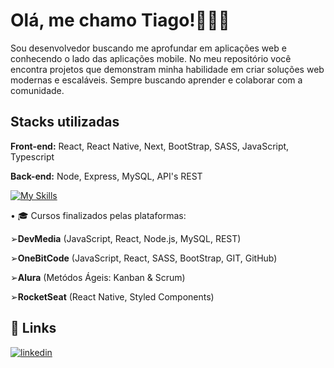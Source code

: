  # Olá, me chamo Tiago!👨🏻‍💻

Sou desenvolvedor buscando me aprofundar em aplicações web e conhecendo o lado das aplicações mobile. No meu repositório você encontra projetos que demonstram minha habilidade em criar soluções web modernas e escaláveis. Sempre buscando aprender e colaborar com a comunidade.


## Stacks utilizadas

**Front-end:** React, React Native, Next, BootStrap, SASS, JavaScript, Typescript

**Back-end:** Node, Express, MySQL, API's REST

[![My Skills](https://skillicons.dev/icons?i=js,ts,html,css,bootstrap,sass,react,styledcomponents,nextjs,nodejs,git,github,mysql,npm,vscode&perline=7)](https://skillicons.dev)

• 🎓 Cursos finalizados pelas plataformas: 

➢**DevMedia** (JavaScript, React, Node.js, MySQL, REST)

➢**OneBitCode** (JavaScript, React, SASS, BootStrap, GIT, GitHub)

➢**Alura** (Metódos Ágeis: Kanban & Scrum)

➢**RocketSeat** (React Native, Styled Components)

## 🔗 Links
[![linkedin](https://img.shields.io/badge/linkedin-0A66C2?style=for-the-badge&logo=linkedin&logoColor=white)](https://www.linkedin.com/in/tiagoh671)
